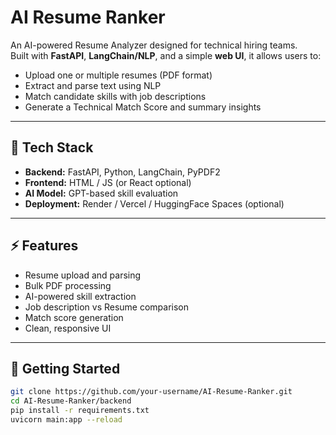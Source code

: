 #  AI Resume Ranker

An AI-powered Resume Analyzer designed for technical hiring teams.  
Built with **FastAPI**, **LangChain/NLP**, and a simple **web UI**, it allows users to:

- Upload one or multiple resumes (PDF format)
- Extract and parse text using NLP
- Match candidate skills with job descriptions
- Generate a Technical Match Score and summary insights

---

## 🧩 Tech Stack
- **Backend:** FastAPI, Python, LangChain, PyPDF2
- **Frontend:** HTML / JS (or React optional)
- **AI Model:** GPT-based skill evaluation
- **Deployment:** Render / Vercel / HuggingFace Spaces (optional)

---

## ⚡ Features
- Resume upload and parsing
- Bulk PDF processing
- AI-powered skill extraction
- Job description vs Resume comparison
- Match score generation
- Clean, responsive UI

---

## 🧪 Getting Started
```bash
git clone https://github.com/your-username/AI-Resume-Ranker.git
cd AI-Resume-Ranker/backend
pip install -r requirements.txt
uvicorn main:app --reload
